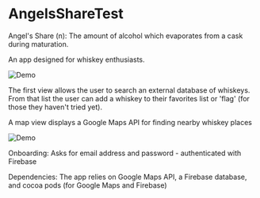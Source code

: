 # AngelsShareTest

Angel's Share (n): The amount of alcohol which evaporates from a cask during maturation.

An app designed for whiskey enthusiasts.

![Demo](https://user-images.githubusercontent.com/15390830/31308906-3887dd2c-ab4c-11e7-8173-734432a70189.gif)

The first view allows the user to search an external database of whiskeys. From that list the user can add a whiskey to their favorites list or 'flag' (for those they haven't tried yet).

A map view displays a Google Maps API for finding nearby whiskey places

![Demo](https://user-images.githubusercontent.com/15390830/31309034-b6d4c04a-ab4d-11e7-9d24-aaff7c2b2062.gif)

Onboarding: Asks for email address and password - authenticated with Firebase

Dependencies:
The app relies on Google Maps API, a Firebase database, and cocoa pods (for Google Maps and Firebase)

